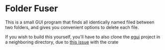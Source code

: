 # Folder Fuser

This is a small GUI program that finds all identically named filed between two folders, and gives you convenient options to delete each file.

If you wish to build this yourself, you'll have to also clone the [egui](https://github.com/emilk/egui) project in a neighboring directory, due to [this issue](https://github.com/emilk/egui/issues/2585) with the crate
